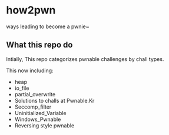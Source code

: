 # how2pwn
ways leading to become a pwnie~

What this repo do
-----

Intially, This repo categorizes pwnable challenges by chall types.

This now including:  

- heap  
- io\_file   
- partial\_overwrite  
- Solutions to challs at Pwnable.Kr  
- Seccomp\_filter  
- Uninitialized\_Variable  
- Windows\_Pwnable  
- Reversing style pwnable


